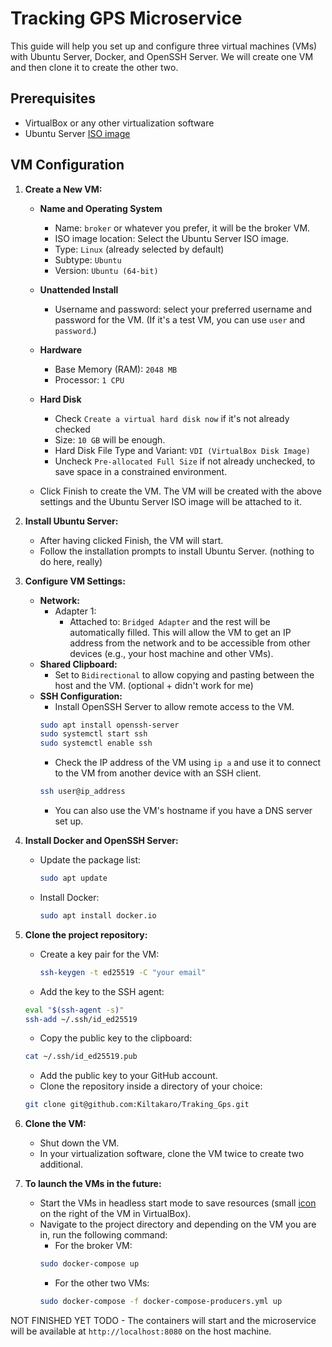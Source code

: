 # Tracking GPS Microservice

This guide will help you set up and configure three virtual machines (VMs) with Ubuntu Server, Docker, and OpenSSH Server. We will create one VM and then clone it to create the other two.

## Prerequisites

- VirtualBox or any other virtualization software
- Ubuntu Server [ISO image](https://ubuntu.com/download/server)

## VM Configuration

1. **Create a New VM:**
    - **Name and Operating System**
        - Name: `broker` or whatever you prefer, it will be the broker VM.
        - ISO image location: Select the Ubuntu Server ISO image.
        - Type: `Linux` (already selected by default)
        - Subtype: `Ubuntu`
        - Version: `Ubuntu (64-bit)`
    - **Unattended Install**
        - Username and password: select your preferred username and password for the VM. (If it's a test VM, you can use `user` and `password`.)
    - **Hardware**
        - Base Memory (RAM): `2048 MB`
        - Processor: `1 CPU`
    - **Hard Disk**
        - Check `Create a virtual hard disk now` if it's not already checked
        - Size: `10 GB` will be enough. 
        - Hard Disk File Type and Variant: `VDI (VirtualBox Disk Image)`
        - Uncheck `Pre-allocated Full Size` if not already unchecked, to save space in a constrained environment.

    - Click Finish to create the VM. The VM will be created with the above settings and the Ubuntu Server ISO image will be attached to it.
2. **Install Ubuntu Server:**
    - After having clicked Finish, the VM will start.
    - Follow the installation prompts to install Ubuntu Server. (nothing to do here, really)

3. **Configure VM Settings:**
    - **Network:**
        - Adapter 1:
            - Attached to: `Bridged Adapter` and the rest will be automatically filled. This will allow the VM to get an IP address from the network and to be accessible from other devices (e.g., your host machine and other VMs).
    - **Shared Clipboard:**
        - Set to `Bidirectional` to allow copying and pasting between the host and the VM. (optional + didn't work for me)
    - **SSH Configuration:**
        - Install OpenSSH Server to allow remote access to the VM. 
        ```bash
        sudo apt install openssh-server
        sudo systemctl start ssh
        sudo systemctl enable ssh
        ```
        - Check the IP address of the VM using `ip a` and use it to connect to the VM from another device with an SSH client.
        ```bash
        ssh user@ip_address
        ```
        - You can also use the VM's hostname if you have a DNS server set up.

4. **Install Docker and OpenSSH Server:**
    - Update the package list:
      ```sh
      sudo apt update
      ```
    - Install Docker:
      ```sh
      sudo apt install docker.io
      ```

5. **Clone the project repository:**
    - Create a key pair for the VM:
      ```sh
      ssh-keygen -t ed25519 -C "your email"
      ```
    - Add the key to the SSH agent:
    ```sh
    eval "$(ssh-agent -s)"
    ssh-add ~/.ssh/id_ed25519
    ```
    - Copy the public key to the clipboard:
    ```sh
    cat ~/.ssh/id_ed25519.pub
    ```
    - Add the public key to your GitHub account.
    - Clone the repository inside a directory of your choice:
    ```sh
    git clone git@github.com:Kiltakaro/Traking_Gps.git
    ```
6. **Clone the VM:**
    - Shut down the VM.
    - In your virtualization software, clone the VM twice to create two additional.

7. **To launch the VMs in the future:**
    - Start the VMs in headless start mode to save resources (small [icon](https://prnt.sc/SaN3VSw3tbKP) on the right of the VM in VirtualBox).
    - Navigate to the project directory and depending on the VM you are in, run the following command:
        - For the broker VM:
        ```sh
        sudo docker-compose up
        ```
        - For the other two VMs:
        ```sh
        sudo docker-compose -f docker-compose-producers.yml up
        ```



NOT FINISHED YET TODO
    - The containers will start and the microservice will be available at `http://localhost:8080` on the host machine.

